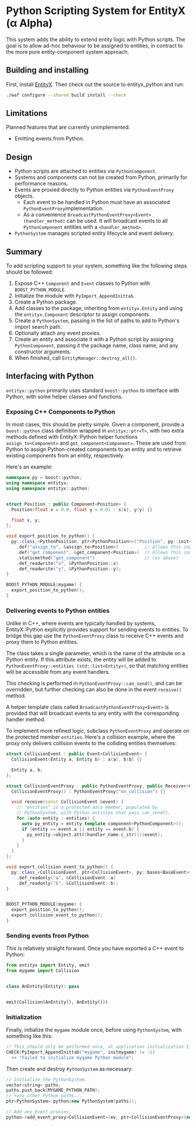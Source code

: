 # Python Scripting System for EntityX (α Alpha)

This system adds the ability to extend entity logic with Python scripts. The goal is to allow ad-hoc behaviour to be assigned to entities, in contract to the more pure entity-component system approach.

## Building and installing

First, install [EntityX](https://github.com/alecthomas/entityx). Then check out the source to entityx_python and run:

```bash
./waf configure --shared build install --check
```

## Limitations

Planned features that are currently unimplemented:

- Emitting events from Python.

## Design

- Python scripts are attached to entities via `PythonComponent`.
- Systems and components can not be created from Python, primarily for performance reasons.
- Events are proxied directly to Python entities via `PythonEventProxy` objects.
    - Each event to be handled in Python must have an associated `PythonEventProxy`implementation.
    - As a convenience `BroadcastPythonEventProxy<Event>(handler_method)` can be used. It will broadcast events to all `PythonComponent` entities with a `<handler_method>`.
- `PythonSystem` manages scripted entity lifecycle and event delivery.

## Summary

To add scripting support to your system, something like the following steps should be followed:

1. Expose C++ `Component` and `Event` classes to Python with `BOOST_PYTHON_MODULE`.
2. Initialize the module with `PyImport_AppendInittab`.
3. Create a Python package.
4. Add classes to the package, inheriting from `entityx.Entity` and using the `entityx.Component` descriptor to assign components.
5. Create a `PythonSystem`, passing in the list of paths to add to Python's import search path.
6. Optionally attach any event proxies.
7. Create an entity and associate it with a Python script by assigning `PythonComponent`, passing it the package name, class name, and any constructor arguments.
8. When finished, call `EntityManager::destroy_all()`.

## Interfacing with Python

`entityx::python` primarily uses standard `boost::python` to interface with Python, with some helper classes and functions.

### Exposing C++ Components to Python

In most cases, this should be pretty simple. Given a component, provide a `boost::python` class definition wrapped in `entityx::ptr<T>`, with two extra methods defined with EntityX::Python helper functions `assign_to<Component>` and `get_component<Component>`. These are used from Python to assign Python-created components to an entity and to retrieve existing components from an entity, respectively.

Here's an example:

```c++
namespace py = boost::python;
using namespace entityx;
using namespace entityx::python;


struct Position : public Component<Position> {
  Position(float x = 0.0, float y = 0.0) : x(x), y(y) {}

  float x, y;
};

void export_position_to_python() {
  py::class_<PythonPosition, ptr<PythonPosition>>("Position", py::init<py::optional<float, float>>())
    .def("assign_to", &assign_to<Position>)          // Allows this component to be assigned to an entity
    .def("get_component", &get_component<Position>)  // Allows this component to be retrieved from an entity.
    .staticmethod("get_component")                   // (as above)
    .def_readwrite("x", &PythonPosition::x)
    .def_readwrite("y", &PythonPosition::y);
}

BOOST_PYTHON_MODULE(mygame) {
  export_position_to_python();
}
```

### Delivering events to Python entities

Unlike in C++, where events are typically handled by systems, EntityX::Python
explicitly provides support for sending events to entities. To bridge this gap
use the `PythonEventProxy` class to receive C++ events and proxy them to
Python entities.

The class takes a single parameter, which is the name of the attribute on a
Python entity. If this attribute exists, the entity will be added to
`PythonEventProxy::entities (std::list<Entity>)`, so that matching entities
will be accessible from any event handlers.

This checking is performed in `PythonEventProxy::can_send()`, and can be
overridden, but further checking can also be done in the event `receive()`
method.

A helper template class called `BroadcastPythonEventProxy<Event>` is provided
that will broadcast events to any entity with the corresponding handler method.

To implement more refined logic, subclass `PythonEventProxy` and operate on
the protected member `entities`. Here's a collision example, where the proxy
only delivers collision events to the colliding entities themselves:

```c++
struct CollisionEvent : public Event<CollisionEvent> {
  CollisionEvent(Entity a, Entity b) : a(a), b(b) {}

  Entity a, b;
};

struct CollisionEventProxy : public PythonEventProxy, public Receiver<CollisionEvent> {
  CollisionEventProxy() : PythonEventProxy("on_collision") {}

  void receive(const CollisionEvent &event) {
    // "entities" is a protected data member, populated by
    // PythonSystem, with Python entities that pass can_send().
    for (auto entity : entities) {
      auto py_entity = entity.template component<PythonComponent>();
      if (entity == event.a || entity == event.b) {
        py_entity->object.attr(handler_name.c_str())(event);
      }
    }
  }
};

void export_collision_event_to_python() {
  py::class_<CollisionEvent, ptr<CollisionEvent>, py::bases<BaseEvent>>("Collision", py::init<Entity, Entity>())
    .def_readonly("a", &CollisionEvent::a)
    .def_readonly("b", &CollisionEvent::b);
}


BOOST_PYTHON_MODULE(mygame) {
  export_position_to_python();
  export_collision_event_to_python();
}
```


### Sending events from Python

This is relatively straight forward. Once you have exported a C++ event to Python:

```python
from entityx import Entity, emit
from mygame import Collision


class AnEntity(Entity): pass


emit(Collision(AnEntity(), AnEntity()))
```


### Initialization

Finally, initialize the `mygame` module once, before using `PythonSystem`, with something like this:

```c++
// This should only be performed once, at application initialization time.
CHECK(PyImport_AppendInittab("mygame", initmygame) != -1)
  << "Failed to initialize mygame Python module";
```

Then create and destroy `PythonSystem` as necessary:

```c++
// Initialize the PythonSystem.
vector<string> paths;
paths.push_back(MYGAME_PYTHON_PATH);
// +any other Python paths...
ptr<PythonSystem> python(new PythonSystem(paths));

// Add any Event proxies.
python->add_event_proxy<CollisionEvent>(ev, ptr<CollisionEventProxy>(new CollisionEventProxy()));
```
